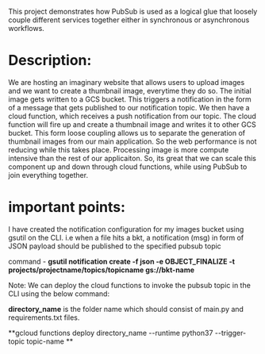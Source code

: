 This project demonstrates how PubSub is used as a logical glue that loosely couple different services together either in synchronous or asynchronous workflows.

# Description:
We are hosting an imaginary website that allows users to upload images and we want to create a thumbnail image, everytime they do so. The initial image gets written 
to a GCS bucket. This triggers a notification in the form of a message that gets published to our notification topic. We then have a cloud function, which receives a 
push notification from our topic. The cloud function will fire up and create a thumbnail image and writes it to other GCS bucket. This form loose coupling allows us to separate the generation of thumbnail images from our main application. So the web performance is not reducing while this takes place. Processing image is more compute intensive than the rest of our applicaiton. So, its great that we can scale this component up and down through cloud functions, while using PubSub to join everything together. 


# important points:
I have created the notification configuration for my images bucket using gsutil on the CLI. i.e when a file hits a bkt, a notification (msg) in form of JSON payload 
should be published to the specified pubsub topic

command - **gsutil notification create -f json -e OBJECT_FINALIZE -t projects/projectname/topics/topicname gs://bkt-name**


Note:
We can deploy the cloud functions to invoke the pubsub topic in the CLI using the below command:

**directory_name**  is the folder name which should consist of main.py and requirements.txt files. 


**gcloud functions deploy directory_name --runtime python37 --trigger-topic topic-name **
